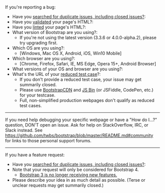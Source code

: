 If you're reporting a bug:
* Have you [searched for duplicate issues, including closed issues?]( https://github.com/twbs/bootstrap/issues?utf8=%E2%9C%93&q=is%3Aissue ): 
* Have you [validated]( http://validator.w3.org/nu/ ) your page's HTML?: 
* Have you [linted]( https://github.com/twbs/bootlint#in-the-browser ) your page's HTML?: 
* What version of Bootstrap are you using?: 
  * If you're not using the latest version (3.3.6 or 4.0.0-alpha.2), please try upgrading first.
* Which OS are you using?: 
  * [Windows, Mac OS X, Android, iOS, Win10 Mobile]
* Which browser are you using?: 
  * [Chrome, Firefox, Safari, IE, MS Edge, Opera 15+, Android Browser]
* What versions of your OS and browser are you using?: 
* What's the URL of your [reduced test case]( https://css-tricks.com/reduced-test-cases/ )?: 
  * If you don't provide a reduced test case, your issue may get summarily closed.
  * Please use [BootstrapCDN]( https://www.bootstrapcdn.com ) and [JS Bin]( https://jsbin.com ) (or JSFiddle, CodePen, etc.) for your testcase.
  * Full, non-simplified production webpages don't qualify as reduced test cases.

---

If you need help debugging your specific webpage or have a "How do I...?" question,
DON'T open an issue. Ask for help on StackOverflow, IRC, or Slack instead.
See https://github.com/twbs/bootstrap/blob/master/README.md#community for links to those personal support forums.

---

If you have a feature request:
* Have you [searched for duplicate issues, including closed issues?]( https://github.com/twbs/bootstrap/issues?utf8=%E2%9C%93&q=is%3Aissue ): 
* Note that your request will only be considered for Bootstrap 4.
  * [Bootstrap 3 is no longer receiving new features.]( https://github.com/twbs/bootstrap/blob/master/CONTRIBUTING.md#feature-requests )
* Please describe your idea in as much detail as possible. (Terse or unclear requests may get summarily closed.)
